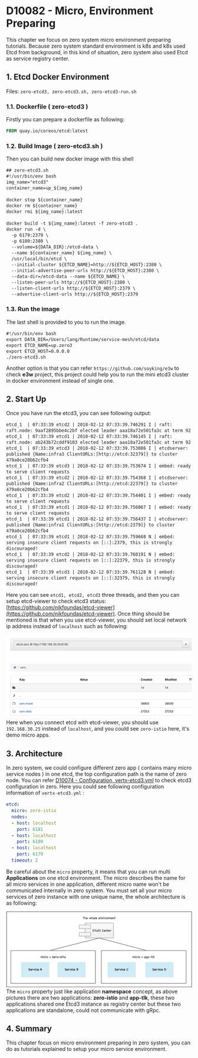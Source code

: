 # D10082 - Micro, Environment Preparing

This chapter we focus on zero system micro environment preparing tutorials. Because zero system standard environment is k8s and k8s used Etcd from background, in this kind of situation, zero system also used Etcd as service registry center.

## 1. Etcd Docker Environment

Files: `zero-etcd3, zero-etcd3.sh, zero-etcd3-run.sh`

### 1.1. Dockerfile \( zero-etcd3 \)

Firstly you can prepare a dockerfile as following:

```dockerfile
FROM quay.io/coreos/etcd:latest
```

### 1.2. Build Image \( zero-etcd3.sh \)

Then you can build new docker image with this shell

```shell
## zero-etcd3.sh
#!/usr/bin/env bash
img_name="etcd3"
container_name=up_${img_name}

docker stop ${container_name}
docker rm ${container_name}
docker rmi ${img_name}:latest

docker build -t ${img_name}:latest -f zero-etcd3 .
docker run -d \
  -p 6179:2379 \
  -p 6180:2380 \
  --volume=${DATA_DIR}:/etcd-data \
  --name ${container_name} ${img_name} \
  /usr/local/bin/etcd \
  --initial-cluster ${ETCD_NAME}=http://${ETCD_HOST}:2380 \
  --initial-advertise-peer-urls http://${ETCD_HOST}:2380 \
  --data-dir=/etcd-data --name ${ETCD_NAME} \
  --listen-peer-urls http://${ETCD_HOST}:2380 \
  --listen-client-urls http://${ETCD_HOST}:2379 \
  --advertise-client-urls http://${ETCD_HOST}:2379
```

### 1.3. Run the image

The last shell is provided to you to run the image.

```
#!/usr/bin/env bash
export DATA_DIR=/Users/lang/Runtime/service-mesh/etcd/data
export ETCD_NAME=up.zero3
export ETCD_HOST=0.0.0.0
./zero-etcd3.sh
```

Another option is that you can refer `https://github.com/soyking/e3w` to check **e3w** project,  this project could help you to run the mini etcd3 cluster in docker environment instead of single one.

## 2. Start Up

Once you have run the etcd3, you can see following output:

```shell
etcd_1  | 07:33:39 etcd2 | 2018-02-12 07:33:39.746291 I | raft: raft.node: 9aaf2895bbe4c2bf elected leader aaa18a72e501fa3c at term 92
etcd_1  | 07:33:39 etcd1 | 2018-02-12 07:33:39.746145 I | raft: raft.node: ab243b72cddf9103 elected leader aaa18a72e501fa3c at term 92
etcd_1  | 07:33:39 etcd3 | 2018-02-12 07:33:39.753086 I | etcdserver: published {Name:infra3 ClientURLs:[http://etcd:32379]} to cluster 479a0ce20b62cfb4
etcd_1  | 07:33:39 etcd3 | 2018-02-12 07:33:39.753674 I | embed: ready to serve client requests
etcd_1  | 07:33:39 etcd2 | 2018-02-12 07:33:39.754368 I | etcdserver: published {Name:infra2 ClientURLs:[http://etcd:22379]} to cluster 479a0ce20b62cfb4
etcd_1  | 07:33:39 etcd2 | 2018-02-12 07:33:39.754401 I | embed: ready to serve client requests
etcd_1  | 07:33:39 etcd1 | 2018-02-12 07:33:39.756067 I | embed: ready to serve client requests
etcd_1  | 07:33:39 etcd1 | 2018-02-12 07:33:39.756437 I | etcdserver: published {Name:infra1 ClientURLs:[http://etcd:2379]} to cluster 479a0ce20b62cfb4
etcd_1  | 07:33:39 etcd1 | 2018-02-12 07:33:39.759668 N | embed: serving insecure client requests on [::]:2379, this is strongly discouraged!
etcd_1  | 07:33:39 etcd2 | 2018-02-12 07:33:39.760191 N | embed: serving insecure client requests on [::]:22379, this is strongly discouraged!
etcd_1  | 07:33:39 etcd3 | 2018-02-12 07:33:39.761128 N | embed: serving insecure client requests on [::]:32379, this is strongly discouraged!
```

Here you can see `etcd1, etcd2, etcd3` three threads, and then you can setup etcd-viewer to check etcd3 status: [https://github.com/nikfoundas/etcd-viewer](https://github.com/nikfoundas/etcd-viewer). Once thing should be mentioned is that when you use etcd-viewer, you should set local network ip address instead of `localhost` such as following:

![](/doc/image/d10082-1.png)Here when you connect etcd with etcd-viewer, you should use `192.168.30.25` instead of `localhost`,  and you could see `zero-istio` here, it's demo micro apps.

## 3. Architecture

In zero system, we could configure different zero app \( contains many micro service nodes \) in one etcd, the top configuration path is the name of zero node. You can refer [D10074 - Configuration, vertx-etcd3.yml](d10074-configuration-vertx-etcd3yml.md) to check etcd3 configuration in zero. Here you could see following configuration information of `vertx-etcd3.yml` :

```yaml
etcd:
  micro: zero-istio
  nodes:
  - host: localhost
    port: 6181
  - host: localhost
    port: 6180
  - host: localhost
    port: 6179
  timeout: 2
```

Be careful about the `micro` property, it means that you can run multi **Applications** on one etcd environment. The micro describes the name for all micro services in one application, different micro name won't be communicated internally in zero system. You must set all your micro services of zero instance with one unique name, the whole architecture is as following:

![](/doc/image/micro-group.png)The `micro` property just like application **namespace** concept, as above pictures there are two applications: **zero-istio** and **app-tlk**, these two applications shared one Etcd3 instance as registry center but these two applications are standalone, could not communicate with gRpc.

## 4. Summary

This chapter focus on micro environment preparing in zero system, you can do as tutorials explained to setup your micro service environment.



